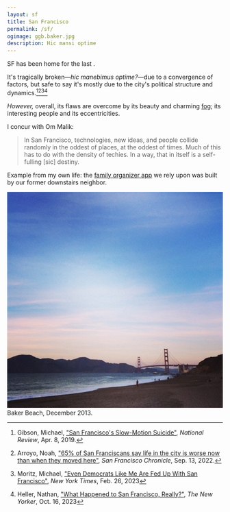 ```yaml
---
layout: sf
title: San Francisco
permalink: /sf/
ogimage: ggb.baker.jpg
description: Hic mansi optime
---
```

SF has been home for the last <span id="TimeinSF"></span>.

It's tragically broken—*hic manebimus optime?*—due to a convergence of factors, but safe to say it's mostly due to the city's political structure and dynamics.[^1][^2][^3][^4]

[^1]: Gibson, Michael, <a href="https://www.nationalreview.com/2019/04/san-francisco-decline-failed-government-policies/" target="_blank">"San Francisco's Slow-Motion Suicide"</a>, *National Review*, Apr. 8, 2019.
[^2]: Arroyo, Noah, <a href="https://www.sfchronicle.com/sf/article/sfnext-poll-decline-17436506.php" target="_blank">"65% of San Franciscans say life in the city is worse now than when they moved here"</a>, *San Francisco Chronicle*, Sep. 13, 2022.
[^3]: Moritz, Michael, <a href="https://www.nytimes.com/2023/02/26/opinion/san-francisco-democrats-board-of-supervisors.html" target="_blank">"Even Democrats Like Me Are Fed Up With San Francisco"</a>, *New York Times*, Feb. 26, 2023
[^4]: Heller, Nathan, <a href="https://www.newyorker.com/magazine/2023/10/23/what-happened-to-san-francisco-really" target="_blank">"What Happened to San Francisco, Really?"</a>, *The New Yorker*, Oct. 16, 2023

*However,* overall, its flaws are overcome by its beauty and charming [fog](/fog/); its interesting people and its eccentricities.

I concur with Om Malik:

> In San Francisco, technologies, new ideas, and people collide randomly in the oddest of places, at the oddest of times. Much of this has to do with the density of techies. In a way, that in itself is a self-fulling [sic] destiny.

Example from my own life: the [family organizer app](https://kukiniapp.com/) we rely upon was built by our former downstairs neighbor.

![Golden Gate Bridge from Baker Beach](/assets/og/ggb.baker.jpg)
<span class="muted small">Baker Beach, December 2013.</span>


